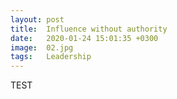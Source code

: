 ```yaml
---
layout: post
title:  Influence without authority
date:   2020-01-24 15:01:35 +0300
image:  02.jpg
tags:   Leadership
---
```


TEST
